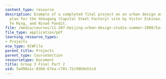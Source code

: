 ```yaml
---
content_type: resource
description: Example of a completed final project on an urban design and development
  plan for the Shougang (Capital Steel Factory) site by Victor Eskinazi, Ian Kaminski-Coughlin,
  Ye Ming, and Ninad Pandit.
file: /media/courses/11-307-beijing-urban-design-studio-summer-2008/5a498a1c836667eac70172c99b9a51cd_group3_final_2.pdf
file_type: application/pdf
learning_resource_types:
- Projects
ocw_type: OCWFile
parent_title: Projects
parent_type: CourseSection
resourcetype: Document
title: Group 3 Final Part 2
uid: 5a498a1c-8366-67ea-c701-72c99b9a51cd
---
```

